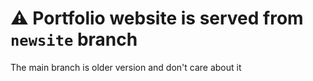 # ⚠️ Portfolio website is served from `newsite` branch

The main branch is older version and don't care about it